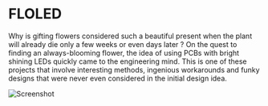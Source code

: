 # FLOLED

Why is gifting flowers considered such a beautiful present when the plant will already die only a few weeks or even days later ? On the quest to finding an always-blooming flower, the idea of using PCBs with bright shining LEDs quickly came to the engineering mind. This is one of these projects that involve interesting methods, ingenious workarounds and funky designs that were never even considered in the initial design idea.

![Screenshot](images/FLOLED-night.png)
